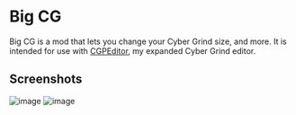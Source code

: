 # Big CG
Big CG is a mod that lets you change your Cyber Grind size, and more.
It is intended for use with [CGPEditor](https://github.com/wafflethings/CGPEditor), my expanded Cyber Grind editor.

## Screenshots
![image](https://github.com/wafflethings/BigCG/assets/60797216/aa139f16-5d42-45d8-986b-106c4d0bc149)
![image](https://github.com/wafflethings/BigCG/assets/60797216/1133bf7d-6f18-494e-8810-d546c2e585b9)
